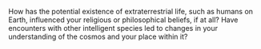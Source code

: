 How has the potential existence of extraterrestrial life, such as humans on Earth, influenced your religious or philosophical beliefs, if at all? Have encounters with other intelligent species led to changes in your understanding of the cosmos and your place within it?